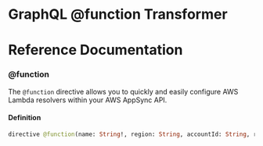 # GraphQL @function Transformer

# Reference Documentation

### @function

The `@function` directive allows you to quickly and easily configure AWS Lambda
resolvers within your AWS AppSync API.

#### Definition

```graphql
directive @function(name: String!, region: String, accountId: String, roleArn: String) on FIELD_DEFINITION
```
